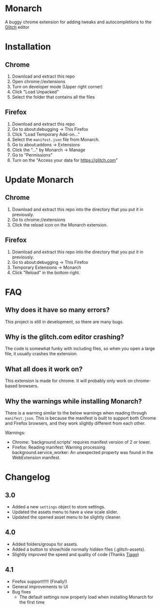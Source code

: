 # Monarch
A buggy chrome extension for adding tweaks and autocompletions to the [Glitch](glitch.com) editor

# Installation

## Chrome
1. Download and extract this repo
2. Open chrome://extensions
3. Turn on developer mode (Upper right corner)
4. Click "Load Unpacked"
5. Select the folder that contains all the files

## Firefox
1. Download and extract this repo
2. Go to about:debugging -> This Firefox
3. Click "Load Temporary Add-on..."
4. Select the `manifest.json` file from Monarch.
5. Go to about:addons -> Extensions
6. Click the "..." by Monarch -> Manage
7. Go to "Permissions"
8. Turn on the "Access your data for https://glitch.com"

# Update Monarch

## Chrome
1. Download and extract this repo into the directory that you put it in previously.
2. Go to chrome://extensions
3. Click the reload icon on the Monarch extension.

## Firefox
1. Download and extract this repo into the directory that you put it in previously.
2. Go to about:debugging -> This Firefox
3. Temporary Extensions -> Monarch
3. Click "Reload" in the bottom right.

# FAQ
## Why does it have so many errors?
This project is still in development, so there are many bugs.

## Why is the glitch.com editor crashing?
The code is somewhat funky with including files, so when you open a large file, it usually crashes the extension.

## What all does it work on?
This extension is made for chrome. It will probably only work on chrome-based browsers.

## Why the warnings while installing Monarch?
There is a warning similar to the below warnings when reading through `manifest.json`. This is because the manifest is built to support both Chrome and Firefox browsers, and they work slightly different from each other.

Warnings:
- Chrome: 'background.scripts' requires manifest version of 2 or lower.
- Firefox: Reading manifest: Warning processing background.service_worker: An unexpected property was found in the WebExtension manifest.

# Changelog
## 3.0
- Added a new `settings` object to store settings.
- Updated the assets menu to have a view scale slider.
- Updated the opened asset menu to be slightly cleaner.

## 4.0
- Added folders/groups for assets.
- Added a button to show/hide normally hidden files (.glitch-assets).
- Slightly improved the speed and quality of code (Thanks [Tiago](https://github.com/tiagorangel2011/))

## 4.1
- Firefox support!!!!! (Finally!)
- General improvements to UI
- Bug fixes
  - The default settings now properly load when installing Monarch for the first time